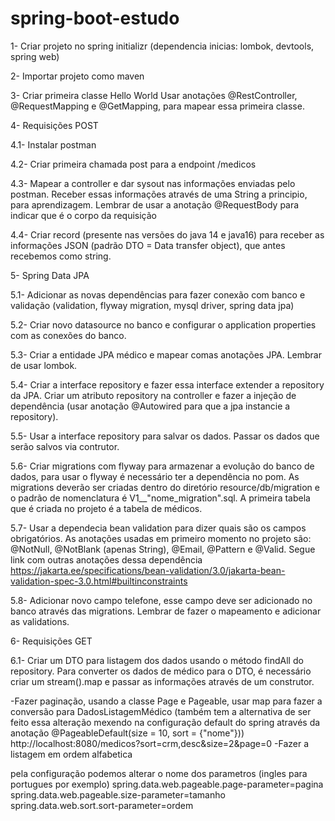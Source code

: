 # spring-boot-estudo

1- Criar projeto no spring initializr (dependencia inicias: lombok, devtools, spring web)

2- Importar projeto como maven

3- Criar primeira classe Hello World
   Usar anotações @RestController, @RequestMapping e @GetMapping, para mapear essa primeira classe.

4- Requisições POST

   4.1- Instalar postman
   
   4.2- Criar primeira chamada post para a endpoint /medicos
   
   4.3- Mapear a controller e dar sysout nas informações enviadas pelo postman. Receber essas informações através de uma String a principio, para aprendizagem. Lembrar de usar a anotação @RequestBody para indicar que é o corpo da requisição
   
   4.4- Criar record (presente nas versões do java 14 e java16) para receber as informações JSON (padrão DTO = Data transfer object), que antes recebemos como string.

5- Spring Data JPA

   5.1- Adicionar as novas dependências para fazer conexão com banco e validação (validation, flyway migration, mysql driver, spring data jpa)
   
   5.2- Criar novo datasource no banco e configurar o application properties com as conexões do banco.
   
   5.3- Criar a entidade JPA médico e mapear comas anotações JPA. Lembrar de usar lombok.
   
   5.4- Criar a interface repository e fazer essa interface extender a repository da JPA. Criar um atributo repository na controller e fazer a injeção de dependência (usar anotação @Autowired para que a jpa instancie a repository).
   
   5.5- Usar a interface repository para salvar os dados. Passar os dados que serão salvos via contrutor.
   
   5.6- Criar migrations com flyway para armazenar a evolução do banco de dados, para usar o flyway é necessário ter a dependência no pom. As migrations deverão ser criadas dentro do diretório resource/db/migration e o padrão de nomenclatura é V1__"nome_migration".sql. A primeira tabela que é criada no projeto é a tabela de médicos.
    
   5.7- Usar a dependecia bean validation para dizer quais são os campos obrigatórios. As anotações usadas em primeiro momento no projeto são: @NotNull, @NotBlank (apenas String), @Email, @Pattern e @Valid. Segue link com outras anotações dessa dependência https://jakarta.ee/specifications/bean-validation/3.0/jakarta-bean-validation-spec-3.0.html#builtinconstraints
   
   5.8- Adicionar novo campo telefone, esse campo deve ser adicionado no banco através das migrations. Lembrar de fazer o mapeamento e adicionar as validations.
   
6- Requisições GET

   6.1- Criar um DTO para listagem dos dados usando o método findAll do repository. Para converter os dados de médico para o DTO, é necessário criar um stream().map e passar as informações através de um construtor.

-Fazer paginação, usando a classe Page e Pageable, usar map para fazer a conversão para DadosListagemMédico (também tem a alternativa de ser feito essa
alteração mexendo na configuração default do spring através da anotação @PageableDefault(size = 10, sort = {"nome"}))
http://localhost:8080/medicos?sort=crm,desc&size=2&page=0
-Fazer a listagem em ordem alfabetica

pela configuração podemos alterar o nome dos parametros (ingles para portugues por exemplo)
spring.data.web.pageable.page-parameter=pagina
spring.data.web.pageable.size-parameter=tamanho
spring.data.web.sort.sort-parameter=ordem
